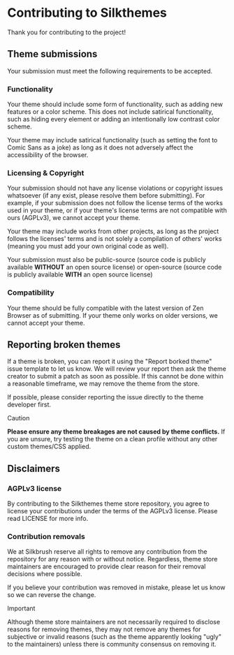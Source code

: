 # Contributing to Silkthemes
Thank you for contributing to the project!

## Theme submissions
Your submission must meet the following requirements to be accepted.

### Functionality
Your theme should include some form of functionality, such as adding new features or a color scheme. This
does not include satirical functionality, such as hiding every element or adding an intentionally low
contrast color scheme.

Your theme may include satirical functionality (such as setting the font to Comic Sans as a joke) as long as
it does not adversely affect the accessibility of the browser.

### Licensing & Copyright
Your submission should not have any license violations or copyright issues whatsoever (if any exist, please
resolve them before submitting). For example, if your submission does not follow the license terms of the
works used in your theme, or if your theme's license terms are not compatible with ours (AGPLv3), we cannot
accept your theme.

Your theme may include works from other projects, as long as the project follows the licenses' terms and is
not solely a compilation of others' works (meaning you must add your own original code as well).

Your submission must also be public-source (source code is publicly available **WITHOUT** an open source
license) or open-source (source code is publicly available **WITH** an open source license)

### Compatibility
Your theme should be fully compatible with the latest version of Zen Browser as of submitting. If your theme
only works on older versions, we cannot accept your theme.

## Reporting broken themes
If a theme is broken, you can report it using the "Report borked theme" issue template to let us know. We
will review your report then ask the theme creator to submit a patch as soon as possible. If this cannot be
done within a reasonable timeframe, we may remove the theme from the store.

If possible, please consider reporting the issue directly to the theme developer first.

> [!CAUTION]
> **Please ensure any theme breakages are not caused by theme conflicts.** If you are unsure, try testing
> the theme on a clean profile without any other custom themes/CSS applied.

## Disclaimers
### AGPLv3 license
By contributing to the Silkthemes theme store repository, you agree to license your contributions under the
terms of the AGPLv3 license. Please read LICENSE for more info.

### Contribution removals
We at Silkbrush reserve all rights to remove any contribution from the repository for any reason with or
without notice. Regardless, theme store maintainers are encouraged to provide clear reason for their removal
decisions where possible.

If you believe your contribution was removed in mistake, please let us know so we can reverse the change.

> [!IMPORTANT]
> Although theme store maintainers are not necessarily required to disclose reasons for removing themes,
> they may not remove any themes for subjective or invalid reasons (such as the theme apparently looking
> "ugly" to the maintainers) unless there is community consensus on removing it.

